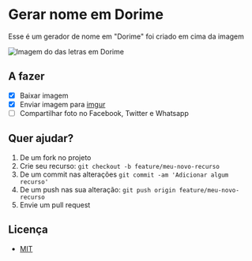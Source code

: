 # Gerar nome em Dorime

  Esse é um gerador de nome em "Dorime" foi criado em cima da imagem
  
  ![Imagem do das letras em Dorime](https://pbs.twimg.com/media/ESgQSiVWkAAF_Qg.jpg)

## A fazer

  - [X] Baixar imagem
  - [X] Enviar imagem para [imgur](https://imgur.com/)
  - [ ] Compartilhar foto no Facebook, Twitter e Whatsapp

## Quer ajudar?

  1. De um fork no projeto
  2. Crie seu recurso: `git checkout -b feature/meu-novo-recurso`
  3. De um commit nas alterações `git commit -am 'Adicionar algum recurso'`
  4. De um push nas sua alteração: `git push origin feature/meu-novo-recurso`
  5. Envie um pull request

## Licença

- [MIT](LICENSE)